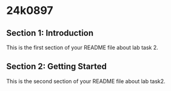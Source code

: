 # 24k0897
## Section 1: Introduction
This is the first section of your README file about lab task 2.
## Section 2: Getting Started
This is the second section of your README file about lab task2.
